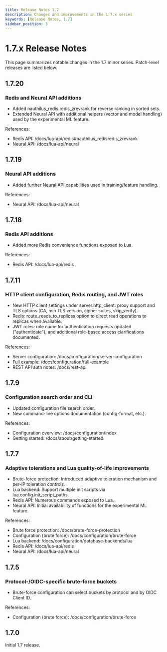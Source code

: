 ```yaml
---
title: Release Notes 1.7
description: Changes and improvements in the 1.7.x series
keywords: [Release Notes, 1.7]
sidebar_position: 3
---
```


# 1.7.x Release Notes

This page summarizes notable changes in the 1.7 minor series. Patch-level releases are listed below.

## 1.7.20

### Redis and Neural API additions

- Added nauthilus_redis.redis_zrevrank for reverse ranking in sorted sets.
- Extended Neural API with additional helpers (vector and model handling) used by the experimental ML feature.

References:
- Redis API: /docs/lua-api/redis#nauthilus_redisredis_zrevrank
- Neural API: /docs/lua-api/neural

## 1.7.19

### Neural API additions

- Added further Neural API capabilities used in training/feature handling.

References:
- Neural API: /docs/lua-api/neural

## 1.7.18

### Redis API additions

- Added more Redis convenience functions exposed to Lua.

References:
- Redis API: /docs/lua-api/redis

## 1.7.11

### HTTP client configuration, Redis routing, and JWT roles

- New HTTP client settings under server.http_client: proxy support and TLS options (CA, min TLS version, cipher suites, skip_verify).
- Redis: route_reads_to_replicas option to direct read operations to replicas when available.
- JWT roles: role name for authentication requests updated ("authenticate"), and additional role-based access clarifications documented.

References:
- Server configuration: /docs/configuration/server-configuration
- Full example: /docs/configuration/full-example
- REST API auth notes: /docs/rest-api

## 1.7.9

### Configuration search order and CLI

- Updated configuration file search order.
- New command-line options documentation (config-format, etc.).

References:
- Configuration overview: /docs/configuration/index
- Getting started: /docs/about/getting-started

## 1.7.7

### Adaptive tolerations and Lua quality-of-life improvements

- Brute-force protection: Introduced adaptive toleration mechanism and per-IP toleration controls.
- Lua backend: Support multiple init scripts via lua.config.init_script_paths.
- Redis API: Numerous commands exposed to Lua.
- Neural API: Initial availability of functions for the experimental ML feature.

References:
- Brute force protection: /docs/brute-force-protection
- Configuration (brute force): /docs/configuration/brute-force
- Lua backend: /docs/configuration/database-backends/lua
- Redis API: /docs/lua-api/redis
- Neural API: /docs/lua-api/neural

## 1.7.5

### Protocol-/OIDC-specific brute-force buckets

- Brute-force configuration can select buckets by protocol and by OIDC Client ID.

References:
- Configuration (brute force): /docs/configuration/brute-force

## 1.7.0

Initial 1.7 release.
